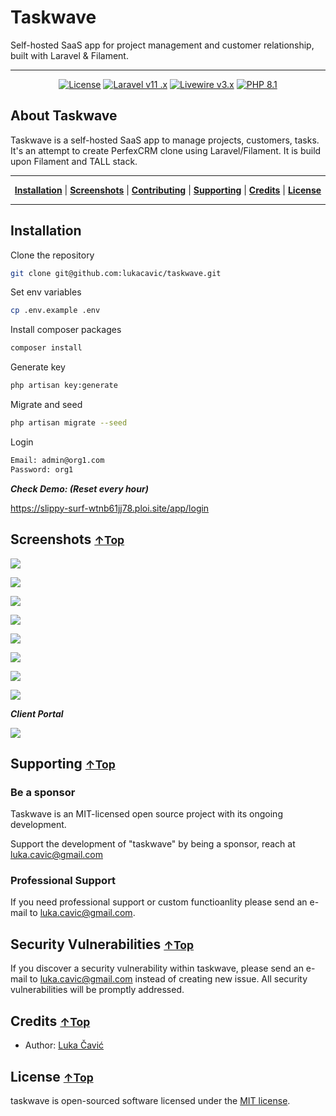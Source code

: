 # Taskwave

Self-hosted SaaS app for project management and customer relationship, built with Laravel & Filament.

<hr>


<p align="center">
    <a href="https://github.com/iluminar/taskwave/blob/dev/LICENSE"><img alt="License" src="https://img.shields.io/badge/license-MIT-brightgreen?style=for-the-badge"></a>
    <a href="https://laravel.com"><img alt="Laravel v11 .x" src="https://img.shields.io/badge/Laravel-v11.x-FF2D20?style=for-the-badge&logo=laravel"></a>
    <a href="https://livewire.laravel.com"><img alt="Livewire v3.x" src="https://img.shields.io/badge/Livewire-v3.x-FB70A9?style=for-the-badge"></a>
    <a href="https://php.net"><img alt="PHP 8.1" src="https://img.shields.io/badge/PHP-8.1-777BB4?style=for-the-badge&logo=php"></a>
</p>

## About Taskwave

Taskwave is a self-hosted SaaS app to manage projects, customers, tasks. It's an attempt to create PerfexCRM clone using
Laravel/Filament. It is build upon Filament and TALL stack.

<hr>
<p align="center">
<b><a href="#installation">Installation</a></b>
|
<b><a href="#screenshots-top">Screenshots</a></b>
|
<b><a href="#contributing-top">Contributing</a></b>
|
<b><a href="#supporting-top">Supporting</a></b>
|
<b><a href="#credits-top">Credits</a></b>
|
<b><a href="#license-top">License</a></b>
</p>

<hr>


## Installation

Clone the repository

```sh
git clone git@github.com:lukacavic/taskwave.git
```

Set env variables

```sh
cp .env.example .env
```

Install composer packages

```sh
composer install
```

Generate key

```sh
php artisan key:generate
```

Migrate and seed

```sh
php artisan migrate --seed
```

Login

```sh
Email: admin@org1.com
Password: org1
```

***Check Demo: (Reset every hour)***

https://slippy-surf-wtnb61jj78.ploi.site/app/login

## Screenshots <small>[↑Top](#about-taskwave)</small>

![](/images/SCR-20241009-qeva.png)

![](/images/SCR-20241010-hnoy.png)

![](/images/SCR-20241010-hdwh.png)

![](/images/SCR-20241010-hgrz.png)

![](/images/SCR-20241010-hjjt.png)

![](/images/SCR-20241010-jcjv.png)

![](/images/SCR-20241011-hqaa.png)

![](/images/Screenshot_49.png)

***Client Portal***

![](/images/SCR-20241011-jwuc.png)

## Supporting <small>[↑Top](#about-taskwave)</small>

### Be a sponsor

Taskwave is an MIT-licensed open source project with its ongoing development.

Support the development of "taskwave" by being a sponsor, reach at <luka.cavic@gmail.com>


### Professional Support

If you need professional support or custom functioanlity please send an e-mail to <luka.cavic@gmail.com>.

## Security Vulnerabilities <small>[↑Top](#about-taskwave)</small>

If you discover a security vulnerability within taskwave, please send an e-mail to <luka.cavic@gmail.com> instead of creating new issue. All security vulnerabilities will be promptly addressed.

## Credits <small>[↑Top](#about-taskwave)</small>

- Author: [Luka Čavić](https://github.com/lukacavic)



## License <small>[↑Top](#about-taskwave)</small>

taskwave is open-sourced software licensed under the [MIT license](http://opensource.org/licenses/MIT).
